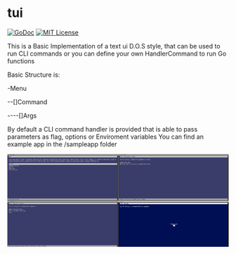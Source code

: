 # tui
[![GoDoc](https://img.shields.io/badge/godoc-reference-blue.svg)](https://godoc.org/github.com/vtuson/tui)
[![MIT License](https://img.shields.io/badge/license-MIT-blue.svg)](https://github.com/vtuson/tui/blob/master/LICENSE)

This is a Basic Implementation of a text ui D.O.S style, that can be used to run CLI commands or you can define your own HandlerCommand to run Go functions

Basic Structure is:

-Menu

 --[]Command
 
 ----[]Args
 
 By default a CLI command handler is provided that is able to pass parameters as flag, options or Enviroment variables
 You can find an example app in the /sampleapp folder
 
 ![screenshot](./sampleapp/screenshot.png)
